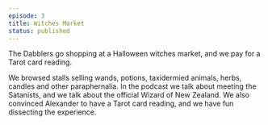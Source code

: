 ```yaml
---
episode: 3
title: Witches Market
status: published
---
```


The Dabblers go shopping at a Halloween witches market, and we pay for a Tarot card reading.

We browsed stalls selling wands, potions, taxidermied animals, herbs, candles and other paraphernalia. In the podcast we talk about meeting the Satanists, and we talk about the official Wizard of New Zealand. We also convinced Alexander to have a Tarot card reading, and we have fun dissecting the experience.
